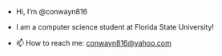 - Hi, I’m @conwayn816

- I am a computer science student at Florida State University!

- 📫 How to reach me: conwayn816@yahoo.com

<!---
conwayn816/conwayn816 is a ✨ special ✨ repository because its `README.md` (this file) appears on your GitHub profile.
You can click the Preview link to take a look at your changes.
--->
